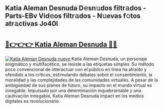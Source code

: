 ## Katia Aleman Desnuda D𝚎sn𝚞dos filtr𝚊dos - Parts-EBv Vid𝚎os filtr𝚊dos - N𝚞evas f𝚘tos atr𝚊ctivas Jo40I

# <h2><a href="http://mb5pdsd.tromn.icu/?c=Katia+Aleman+Desnuda">🔗👉👉👉 Katia Aleman Desnuda 🔗🔗</a></h2>

[![Katia Aleman Desnuda nuevo](https://i.imgur.com/pEAQMta.gif)](http://mb5pdsd.tromn.icu/?c=Katia+Aleman+Desnuda)
Katia Aleman Desnuda, un personaje enigmático y multifacético, se resiste a las etiquetas simples. Su método poco convencional de interactuar con el público en línea ha atraído y ofendido a los críticos, estimulando debates sobre el consentimiento, la moralidad y las complejidades de las comunidades virtuales. A pesar de la ambigüedad de sus planes de futuro, su impacto en el mundo virtual es innegable. Impulsado por una determinación inquebrantable y una cautivación innegable, Katia Aleman Desnuda impact en los medios digitales es revolucionario.
